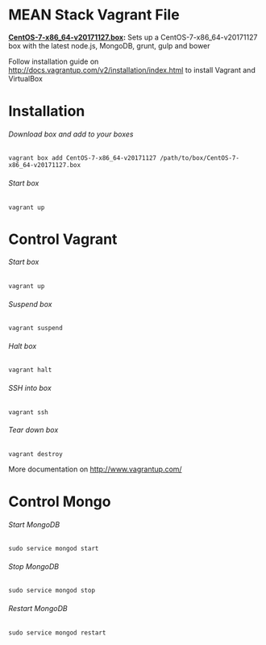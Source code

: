 MEAN Stack Vagrant File
=========

**[CentOS-7-x86_64-v20171127.box](https://www.dropbox.com/s/4yk8dhopfk6cwoe/CentOS-7-x86_64-v20171127.box):** 
Sets up a CentOS-7-x86_64-v20171127 box with the latest node.js, MongoDB, grunt, gulp and bower

Follow installation guide on http://docs.vagrantup.com/v2/installation/index.html to install Vagrant and VirtualBox

Installation
===================

###### Download box and add to your boxes
```Shell
vagrant box add CentOS-7-x86_64-v20171127 /path/to/box/CentOS-7-x86_64-v20171127.box
```

###### Start box 
```Shell
vagrant up
```

Control Vagrant
===================

###### Start box
```Shell
vagrant up
```

###### Suspend box
```Shell
vagrant suspend
```

###### Halt box
```Shell
vagrant halt
```

###### SSH into box
```Shell
vagrant ssh
```

###### Tear down box
```Shell
vagrant destroy
```

More documentation on http://www.vagrantup.com/


Control Mongo
===================

###### Start MongoDB
```Shell
sudo service mongod start
```

###### Stop MongoDB
```Shell
sudo service mongod stop
```

###### Restart MongoDB
```Shell
sudo service mongod restart
```